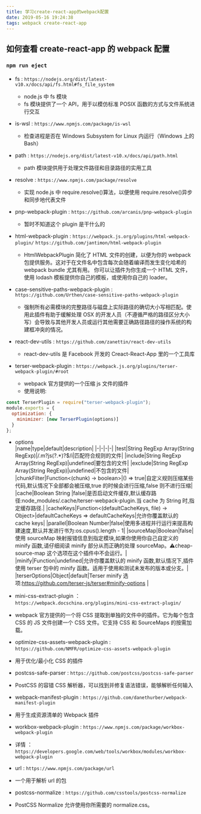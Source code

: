 ```yaml
---
title: 学习create-react-app的webpack配置
date: 2019-05-16 19:24:38
tags: webpack create-react-app
---
```


## 如何查看 create-react-app 的 webpack 配置

### `npm run eject`

####

- fs : `https://nodejs.org/dist/latest-v10.x/docs/api/fs.html#fs_file_system`

  - node.js 中 fs 模块
  - fs 模块提供了一个 API，用于以模仿标准 POSIX 函数的方式与文件系统进行交互

- is-wsl : `https://www.npmjs.com/package/is-wsl`

  - 检查进程是否在 Windows Subsystem for Linux 内运行（Windows 上的 Bash）

- path : `https://nodejs.org/dist/latest-v10.x/docs/api/path.html`

  - path 模块提供用于处理文件路径和目录路径的实用工具

- resolve : `https://www.npmjs.com/package/resolve`

  - 实现 node.js 中 require.resolve()算法，以便使用 require.resolve()异步和同步地代表文件

- pnp-webpack-plugin : `https://github.com/arcanis/pnp-webpack-plugin`

  - 暂时不知道这个 plugin 是干什么的

- html-webpack-plugin : `https://webpack.js.org/plugins/html-webpack-plugin/`
  `https://github.com/jantimon/html-webpack-plugin`

  - HtmlWebpackPlugin 简化了 HTML 文件的创建，以便为你的 webpack 包提供服务。这对于在文件名中包含每次会随着编译而发生变化哈希的 webpack bundle 尤其有用。 你可以让插件为你生成一个 HTML 文件，使用 lodash 模板提供你自己的模板，或使用你自己的 loader。

- case-sensitive-paths-webpack-plugin : `https://github.com/Urthen/case-sensitive-paths-webpack-plugin`

  - 强制所有必需模块的完整路径与磁盘上实际路径的确切大小写相匹配。使用此插件有助于缓解处理 OSX 的开发人员（不遵循严格的路径区分大小写）会导致与其他开发人员或运行其他需要正确路径路径的操作系统的构建框冲突的情况。

- react-dev-utils : `https://github.com/zanettin/react-dev-utils`

  - react-dev-utils 是 Facebook 开发的 Creact-React-App 里的一个工具库

- terser-webpack-plugin : `https://webpack.js.org/plugins/terser-webpack-plugin/#root`

  - webpack 官方提供的一个压缩 js 文件的插件
  - 使用说明:

```javascript
const TerserPlugin = require("terser-webpack-plugin");
module.exports = {
  optimization: {
    minimizer: [new TerserPlugin(options)]
  }
};
```

- options  
  |name|type|default|description|
  |-|-|-|-|
  |test|String RegExp Array(String RegExp)|/\.m?js(\?.\*)?\$/i|匹配符合规则的文件|
  |include|String RegExp Array(String RegExp)|undefined|要包含的文件|
  |exclude|String RegExp Array(String RegExp)|undefined|不包含的文件|
  |chunkFilter|Function<(chunk) -> boolean>|() => true|自定义规则压缩某些代码,默认情况下全部都会被压缩,true 的时候会进行压缩,false 则不进行压缩|
  |cache|Boolean String |false|是否启动文件缓存,默认缓存路径:node_modules/.cache/terser-webpack-plugin.当 cache 为 String 时,指定缓存路径.|
  |cacheKeys|Function<(defaultCacheKeys, file) -> Object>|defaultCacheKeys => defaultCacheKeys|允许你覆盖默认的 cache keys|
  |parallel|Boolean Number|false|使用多进程并行运行来提高构建速度,默认并发进行书为:os.cpus().length - 1|
  |sourceMap|Boolean|false|使用 sourceMap 映射报错信息到指定模块,如果你使用你自己自定义的 minify 函数,请仔细阅读 minify 部分从而正确的处理 sourceMap。⚠️cheap-source-map 这个选项在这个插件中不会运行。|
  |minify|Function|undefined|允许你覆盖默认的 minify 函数,默认情况下,插件使用 terser 包中的 minify 函数。适用于使用和测试未发布的版本或分支。|
  |terserOptions|Object|default|Terser minify 选项:https://github.com/terser-js/terser#minify-options |

* mini-css-extract-plugin ：`https://webpack.docschina.org/plugins/mini-css-extract-plugin/`

- webpack 官方提供的一个将 CSS 提取到单独的文件中的插件。它为每个包含 CSS 的 JS 文件创建一个 CSS 文件。它支持 CSS 和 SourceMaps 的按需加载。

* optimize-css-assets-webpack-plugin : `https://github.com/NMFR/optimize-css-assets-webpack-plugin`

- 用于优化/最小化 CSS 的插件

* postcss-safe-parser : `https://github.com/postcss/postcss-safe-parser`

- PostCSS 的容错 CSS 解析器，可以找到并修复语法错误，能够解析任何输入

* webpack-manifest-plugin : `https://github.com/danethurber/webpack-manifest-plugin`

- 用于生成资源清单的 Webpack 插件

* workbox-webpack-plugin : `https://www.npmjs.com/package/workbox-webpack-plugin`

- 详情 ： `https://developers.google.com/web/tools/workbox/modules/workbox-webpack-plugin`

* url : `https://www.npmjs.com/package/url`

- 一个用于解析 url 的包

* postcss-normalize : `https://github.com/csstools/postcss-normalize`

- PostCSS Normalize 允许使用你所需要的 normalize.css。
